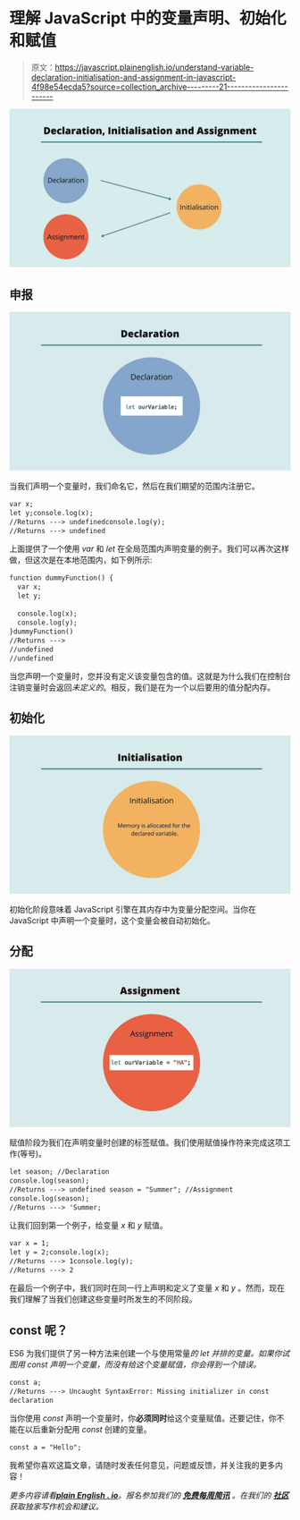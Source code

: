 # 理解 JavaScript 中的变量声明、初始化和赋值

> 原文：<https://javascript.plainenglish.io/understand-variable-declaration-initialisation-and-assignment-in-javascript-4f98e54ecda5?source=collection_archive---------21----------------------->

![](img/5820501b001da46a525d7205480582df.png)

## 申报

![](img/707aa05576fa176231fd7cf9e5664905.png)

当我们声明一个变量时，我们命名它，然后在我们期望的范围内注册它。

```
var x;
let y;console.log(x);
//Returns ---> undefinedconsole.log(y);
//Returns ---> undefined
```

上面提供了一个使用 *var* 和 *let* 在全局范围内声明变量的例子。我们可以再次这样做，但这次是在本地范围内，如下例所示:

```
function dummyFunction() {
  var x;
  let y;

  console.log(x);
  console.log(y);
}dummyFunction()
//Returns ---> 
//undefined
//undefined
```

当您声明一个变量时，您并没有定义该变量包含的值。这就是为什么我们在控制台注销变量时会返回*未定义的*。相反，我们是在为一个以后要用的值分配内存。

## 初始化

![](img/8fcd340f91783a0d43754487fdf3dc31.png)

初始化阶段意味着 JavaScript 引擎在其内存中为变量分配空间。当你在 JavaScript 中声明一个变量时，这个变量会被自动初始化。

## 分配

![](img/6e7368795d6d5297e99074a35f4d9dad.png)

赋值阶段为我们在声明变量时创建的标签赋值。我们使用赋值操作符来完成这项工作(等号)。

```
let season; //Declaration
console.log(season);
//Returns ---> undefined season = "Summer"; //Assignment
console.log(season);
//Returns ---> 'Summer;
```

让我们回到第一个例子，给变量 *x* 和 *y* 赋值。

```
var x = 1;
let y = 2;console.log(x);
//Returns ---> 1console.log(y);
//Returns ---> 2
```

在最后一个例子中，我们同时在同一行上声明和定义了变量 *x* 和 *y* 。然而，现在我们理解了当我们创建这些变量时所发生的不同阶段。

## const 呢？

ES6 为我们提供了另一种方法来创建一个与使用常量*的 *let* 并排的变量。如果你试图用 const 声明一个变量，而没有给这个变量赋值，你会得到一个错误。*

```
const a;
//Returns ---> Uncaught SyntaxError: Missing initializer in const declaration
```

当你使用 *const* 声明一个变量时，你**必须同时**给这个变量赋值。还要记住，你不能在以后重新分配用 *const* 创建的变量。

```
const a = "Hello";
```

我希望你喜欢这篇文章，请随时发表任何意见，问题或反馈，并关注我的更多内容！

*更多内容请看*[***plain English . io***](http://plainenglish.io/)*。报名参加我们的* [***免费每周简讯***](http://newsletter.plainenglish.io/) *。在我们的* [***社区***](https://discord.gg/GtDtUAvyhW) *获取独家写作机会和建议。*